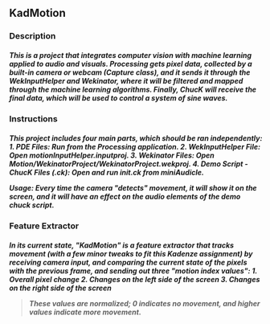 
<h2> KadMotion

<h3> Description 
<h5> This is a project that integrates computer vision with machine learning applied to audio and visuals. Processing gets pixel data, collected by a built-in camera or webcam (Capture class), and it sends it through the WekInputHelper and Wekinator, where it will be filtered and mapped through the machine learning algorithms.
Finally, ChucK will receive the final data, which will be used to control a system of sine waves.

<h3> Instructions

<h5> This project includes four main parts, which should be ran independently:
1. PDE Files: Run from the Processing application.
2. WekInputHelper File: Open motionInputHelper.inputproj.
3. Wekinator Files: Open Motion/WekinatorProject/WekinatorProject.wekproj.
4. Demo Script - ChucK Files (.ck): Open and run init.ck from miniAudicle.

Usage: Every time the camera "detects" movement, it will show it on the screen, and it will have an effect on the audio elements of the demo chuck script.

<h3> Feature Extractor
<h5> In its current state, "KadMotion" is a feature extractor that tracks movement (with a few minor tweaks to fit this Kadenze assignment) by receiving camera input, and comparing the current state of the pixels with the previous frame, and sending out three "motion index values":
1. Overall pixel change
2. Changes on the left side of the screen
3. Changes on the right side of the screen

> These values are normalized; 0 indicates no movement, and higher values indicate more movement.





